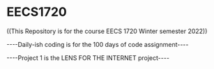 # EECS1720
((This Repository is for the course EECS 1720 Winter semester 2022))

----Daily-ish coding is for the 100 days of code assignment----

----Project 1 is the LENS FOR THE INTERNET project----


